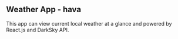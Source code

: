 ## Weather App - hava

This app can view current local weather at a glance and powered by React.js and DarkSky API.

